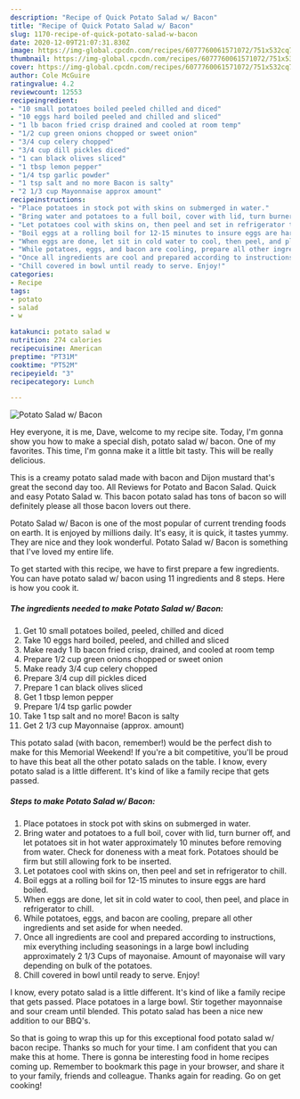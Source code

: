 ```yaml
---
description: "Recipe of Quick Potato Salad w/ Bacon"
title: "Recipe of Quick Potato Salad w/ Bacon"
slug: 1170-recipe-of-quick-potato-salad-w-bacon
date: 2020-12-09T21:07:31.830Z
image: https://img-global.cpcdn.com/recipes/6077760061571072/751x532cq70/potato-salad-w-bacon-recipe-main-photo.jpg
thumbnail: https://img-global.cpcdn.com/recipes/6077760061571072/751x532cq70/potato-salad-w-bacon-recipe-main-photo.jpg
cover: https://img-global.cpcdn.com/recipes/6077760061571072/751x532cq70/potato-salad-w-bacon-recipe-main-photo.jpg
author: Cole McGuire
ratingvalue: 4.2
reviewcount: 12553
recipeingredient:
- "10 small potatoes boiled peeled chilled and diced"
- "10 eggs hard boiled peeled and chilled and sliced"
- "1 lb bacon fried crisp drained and cooled at room temp"
- "1/2 cup green onions chopped or sweet onion"
- "3/4 cup celery chopped"
- "3/4 cup dill pickles diced"
- "1 can black olives sliced"
- "1 tbsp lemon pepper"
- "1/4 tsp garlic powder"
- "1 tsp salt and no more Bacon is salty"
- "2 1/3 cup Mayonnaise approx amount"
recipeinstructions:
- "Place potatoes in stock pot with skins on submerged in water."
- "Bring water and potatoes to a full boil, cover with lid, turn burner off, and let potatoes sit in hot water approximately 10 minutes before removing from water. Check for doneness with a meat fork. Potatoes should be firm but still allowing fork to be inserted."
- "Let potatoes cool with skins on, then peel and set in refrigerator to chill."
- "Boil eggs at a rolling boil for 12-15 minutes to insure eggs are hard boiled."
- "When eggs are done, let sit in cold water to cool, then peel, and place in refrigerator to chill."
- "While potatoes, eggs, and bacon are cooling, prepare all other ingredients and set aside for when needed."
- "Once all ingredients are cool and prepared according to instructions, mix everything including seasonings in a large bowl including approximately 2 1/3 Cups of mayonaise. Amount of mayonaise will vary depending on bulk of the potatoes."
- "Chill covered in bowl until ready to serve. Enjoy!"
categories:
- Recipe
tags:
- potato
- salad
- w

katakunci: potato salad w 
nutrition: 274 calories
recipecuisine: American
preptime: "PT31M"
cooktime: "PT52M"
recipeyield: "3"
recipecategory: Lunch

---
```



![Potato Salad w/ Bacon](https://img-global.cpcdn.com/recipes/6077760061571072/751x532cq70/potato-salad-w-bacon-recipe-main-photo.jpg)

Hey everyone, it is me, Dave, welcome to my recipe site. Today, I'm gonna show you how to make a special dish, potato salad w/ bacon. One of my favorites. This time, I'm gonna make it a little bit tasty. This will be really delicious.

This is a creamy potato salad made with bacon and Dijon mustard that&#39;s great the second day too. All Reviews for Potato and Bacon Salad. Quick and easy Potato Salad w. This bacon potato salad has tons of bacon so will definitely please all those bacon lovers out there.

Potato Salad w/ Bacon is one of the most popular of current trending foods on earth. It is enjoyed by millions daily. It's easy, it is quick, it tastes yummy. They are nice and they look wonderful. Potato Salad w/ Bacon is something that I've loved my entire life.


To get started with this recipe, we have to first prepare a few ingredients. You can have potato salad w/ bacon using 11 ingredients and 8 steps. Here is how you cook it.

<!--inarticleads1-->

##### The ingredients needed to make Potato Salad w/ Bacon:

1. Get 10 small potatoes boiled, peeled, chilled and diced
1. Take 10 eggs hard boiled, peeled, and chilled and sliced
1. Make ready 1 lb bacon fried crisp, drained, and cooled at room temp
1. Prepare 1/2 cup green onions chopped or sweet onion
1. Make ready 3/4 cup celery chopped
1. Prepare 3/4 cup dill pickles diced
1. Prepare 1 can black olives sliced
1. Get 1 tbsp lemon pepper
1. Prepare 1/4 tsp garlic powder
1. Take 1 tsp salt and no more! Bacon is salty
1. Get 2 1/3 cup Mayonnaise (approx. amount)


This potato salad (with bacon, remember!) would be the perfect dish to make for this Memorial Weekend! If you&#39;re a bit competitive, you&#39;ll be proud to have this beat all the other potato salads on the table. I know, every potato salad is a little different. It&#39;s kind of like a family recipe that gets passed. 

<!--inarticleads2-->

##### Steps to make Potato Salad w/ Bacon:

1. Place potatoes in stock pot with skins on submerged in water.
1. Bring water and potatoes to a full boil, cover with lid, turn burner off, and let potatoes sit in hot water approximately 10 minutes before removing from water. Check for doneness with a meat fork. Potatoes should be firm but still allowing fork to be inserted.
1. Let potatoes cool with skins on, then peel and set in refrigerator to chill.
1. Boil eggs at a rolling boil for 12-15 minutes to insure eggs are hard boiled.
1. When eggs are done, let sit in cold water to cool, then peel, and place in refrigerator to chill.
1. While potatoes, eggs, and bacon are cooling, prepare all other ingredients and set aside for when needed.
1. Once all ingredients are cool and prepared according to instructions, mix everything including seasonings in a large bowl including approximately 2 1/3 Cups of mayonaise. Amount of mayonaise will vary depending on bulk of the potatoes.
1. Chill covered in bowl until ready to serve. Enjoy!


I know, every potato salad is a little different. It&#39;s kind of like a family recipe that gets passed. Place potatoes in a large bowl. Stir together mayonnaise and sour cream until blended. This potato salad has been a nice new addition to our BBQ&#39;s. 

So that is going to wrap this up for this exceptional food potato salad w/ bacon recipe. Thanks so much for your time. I am confident that you can make this at home. There is gonna be interesting food in home recipes coming up. Remember to bookmark this page in your browser, and share it to your family, friends and colleague. Thanks again for reading. Go on get cooking!
